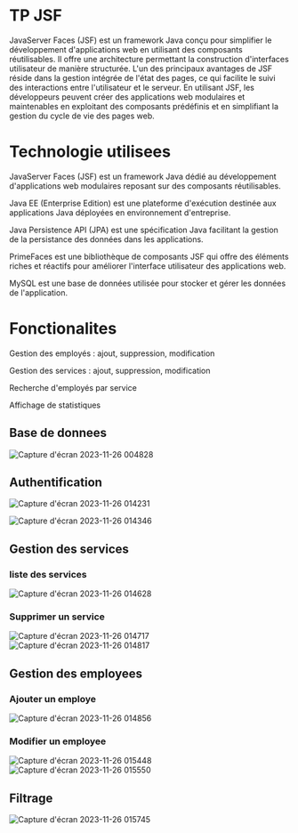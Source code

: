 # TP JSF
JavaServer Faces (JSF) est un framework Java conçu pour simplifier le développement d'applications web en utilisant des composants réutilisables. Il offre une architecture permettant la construction d'interfaces utilisateur de manière structurée. L'un des principaux avantages de JSF réside dans la gestion intégrée de l'état des pages, ce qui facilite le suivi des interactions entre l'utilisateur et le serveur. En utilisant JSF, les développeurs peuvent créer des applications web modulaires et maintenables en exploitant des composants prédéfinis et en simplifiant la gestion du cycle de vie des pages web.
# Technologie utilisees
JavaServer Faces (JSF) est un framework Java dédié au développement d'applications web modulaires reposant sur des composants réutilisables.

Java EE (Enterprise Edition) est une plateforme d'exécution destinée aux applications Java déployées en environnement d'entreprise.

Java Persistence API (JPA) est une spécification Java facilitant la gestion de la persistance des données dans les applications.

PrimeFaces est une bibliothèque de composants JSF qui offre des éléments riches et réactifs pour améliorer l'interface utilisateur des applications web.

MySQL est une base de données utilisée pour stocker et gérer les données de l'application.

# Fonctionalites
Gestion des employés : ajout, suppression, modification  

Gestion des services : ajout, suppression, modification  

Recherche d'employés par service


Affichage de statistiques


## Base de donnees
![Capture d'écran 2023-11-26 004828](https://github.com/ManalEssaoulajy/tpjsf/assets/147450276/cc7fa0e9-4b10-4fcb-89d3-d52fb6a15ca8)

## Authentification
![Capture d'écran 2023-11-26 014231](https://github.com/ManalEssaoulajy/tpjsf/assets/147450276/70af61b0-71bd-4649-8033-61b7df0800ed)

![Capture d'écran 2023-11-26 014346](https://github.com/ManalEssaoulajy/tpjsf/assets/147450276/7704f48e-cb6e-4c9f-b11c-8ab61bb39d5a)

## Gestion des services
### liste des services
![Capture d'écran 2023-11-26 014628](https://github.com/ManalEssaoulajy/tpjsf/assets/147450276/08460670-a39a-4462-96d1-8b4b3fef3366)
### Supprimer un service
![Capture d'écran 2023-11-26 014717](https://github.com/ManalEssaoulajy/tpjsf/assets/147450276/f3f72fb0-e578-455c-9b62-9ae95169087a)
![Capture d'écran 2023-11-26 014817](https://github.com/ManalEssaoulajy/tpjsf/assets/147450276/9926b8ed-9e88-41b7-bb62-4c4a6dbbfb6f)

## Gestion des employees
### Ajouter un employe
![Capture d'écran 2023-11-26 014856](https://github.com/ManalEssaoulajy/tpjsf/assets/147450276/9787eca3-c93d-4213-9586-6e4f42546d7e)
### Modifier un employee
![Capture d'écran 2023-11-26 015448](https://github.com/ManalEssaoulajy/tpjsf/assets/147450276/35e5108a-a350-476c-95ec-e0e447b76b6b)
![Capture d'écran 2023-11-26 015550](https://github.com/ManalEssaoulajy/tpjsf/assets/147450276/3a2ca1ad-3ab0-4337-a098-2019d119e877)


## Filtrage
![Capture d'écran 2023-11-26 015745](https://github.com/ManalEssaoulajy/tpjsf/assets/147450276/572da775-c268-490b-98c0-9e93d6798026)
